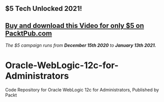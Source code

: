 ## $5 Tech Unlocked 2021!
[Buy and download this Video for only $5 on PacktPub.com](https://www.packtpub.com/product/oracle-weblogic-12c-for-administrators-video/9781800202955)
-----
*The $5 campaign         runs from __December 15th 2020__ to __January 13th 2021.__*

# Oracle-WebLogic-12c-for-Administrators
Code Repository for Oracle WebLogic 12c for Administrators, Published by Packt
